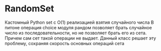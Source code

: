 # RandomSet
Кастомный Python set с О(1) реализацией взятия случайного числа
В питоне операция choice модуля рандом позволяет брать случайное число из последовательности, но не позволяет брать его из сета.
Причем сам сет такой операции не выдает. Данный класс решает эту проблему, сохраняя скорость основных операций сета
